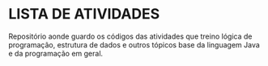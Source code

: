 # LISTA DE ATIVIDADES

Repositório aonde guardo os códigos das atividades que treino lógica de programação, estrutura de dados e outros tópicos base da linguagem Java e da programação em geral.
